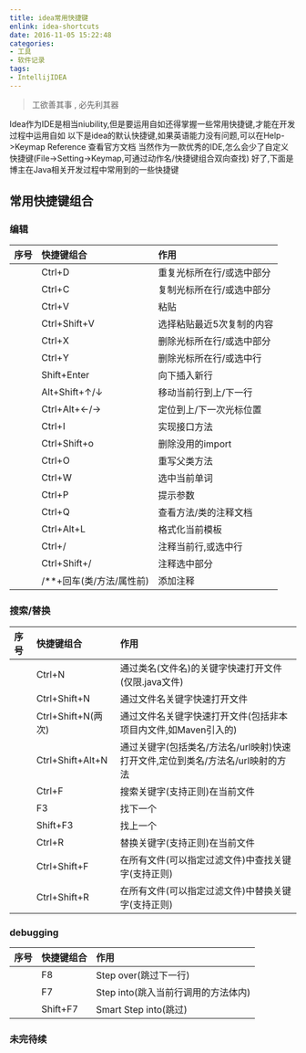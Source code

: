 ```yaml
---
title: idea常用快捷键
enlink: idea-shortcuts
date: 2016-11-05 15:22:48
categories:
- 工具
- 软件记录
tags:
- IntellijIDEA
---
```

>工欲善其事 , 必先利其器

<!--more -->
Idea作为IDE是相当niubility,但是要运用自如还得掌握一些常用快捷键,才能在开发过程中运用自如
以下是idea的默认快捷键,如果英语能力没有问题,可以在Help->Keymap Reference 查看官方文档
当然作为一款优秀的IDE,怎么会少了自定义快捷键(File->Setting->Keymap,可通过动作名/快捷键组合双向查找)
好了,下面是博主在Java相关开发过程中常用到的一些快捷键

## 常用快捷键组合

### 编辑

| 序号           | 快捷键组合               | 作用                      |
| :------------- | :-------------           | :-------------            |
|                | Ctrl+D                   | 重复光标所在行/或选中部分 |
|                | Ctrl+C                   | 复制光标所在行/或选中部分 |
|                | Ctrl+V                   | 粘贴                      |
|                | Ctrl+Shift+V             | 选择粘贴最近5次复制的内容 |
|                | Ctrl+X                   | 删除光标所在行/或选中部分 |
|                | Ctrl+Y                   | 删除光标所在行/或选中行   |
|                | Shift+Enter              | 向下插入新行              |
|                | Alt+Shift+↑/↓            | 移动当前行到上/下一行     |
|                | Ctrl+Alt+←/→             | 定位到上/下一次光标位置   |
|                | Ctrl+I                   | 实现接口方法              |
|                | Ctrl+Shift+o             | 删除没用的import          |
|                | Ctrl+O                   | 重写父类方法              |
|                | Ctrl+W                   | 选中当前单词              |
|                | Ctrl+P                   | 提示参数                  |
|                | Ctrl+Q                   | 查看方法/类的注释文档     |
|                | Ctrl+Alt+L               | 格式化当前模板            |
|                | Ctrl+/                   | 注释当前行,或选中行       |
|                | Ctrl+Shift+/             | 注释选中部分              |
|                | /**+回车(类/方法/属性前) | 添加注释                  |

### 搜索/替换

| 序号           | 快捷键组合         | 作用                                                                            |
| :------------- | :-------------     | :-------------                                                                  |
|                | Ctrl+N             | 通过类名(文件名)的关键字快速打开文件(仅限.java文件)                             |
|                | Ctrl+Shift+N       | 通过文件名关键字快速打开文件                                                    |
|                | Ctrl+Shift+N(两次) | 通过文件名关键字快速打开文件(包括非本项目内文件,如Maven引入的)                  |
|                | Ctrl+Shift+Alt+N   | 通过关键字(包括类名/方法名/url映射)快速打开文件,定位到类名/方法名/url映射的方法 |
|                | Ctrl+F             | 搜索关键字(支持正则)在当前文件                                                  |
|                | F3                 | 找下一个                                                                        |
|                | Shift+F3           | 找上一个                                                                        |
|                | Ctrl+R             | 替换关键字(支持正则)在当前文件                                                  |
|                | Ctrl+Shift+F       | 在所有文件(可以指定过滤文件)中查找关键字(支持正则)                              |
|                | Ctrl+Shift+R       | 在所有文件(可以指定过滤文件)中替换关键字(支持正则)                              |

### debugging

| 序号           | 快捷键组合     | 作用                                |
| :------------- | :------------- | :-------------                      |
|                | F8             | Step over(跳过下一行)               |
|                | F7             | Step into(跳入当前行调用的方法体内) |
|                | Shift+F7       | Smart Step into(跳过)               |

### 未完待续
